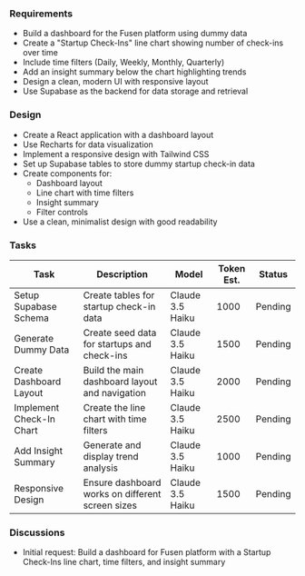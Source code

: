 ### Requirements
- Build a dashboard for the Fusen platform using dummy data
- Create a "Startup Check-Ins" line chart showing number of check-ins over time
- Include time filters (Daily, Weekly, Monthly, Quarterly)
- Add an insight summary below the chart highlighting trends
- Design a clean, modern UI with responsive layout
- Use Supabase as the backend for data storage and retrieval

### Design
- Create a React application with a dashboard layout
- Use Recharts for data visualization
- Implement a responsive design with Tailwind CSS
- Set up Supabase tables to store dummy startup check-in data
- Create components for:
  - Dashboard layout
  - Line chart with time filters
  - Insight summary
  - Filter controls
- Use a clean, minimalist design with good readability

### Tasks
| Task | Description | Model | Token Est. | Status |
|------|-------------|-------|------------|--------|
| Setup Supabase Schema | Create tables for startup check-in data | Claude 3.5 Haiku | 1000 | Pending |
| Generate Dummy Data | Create seed data for startups and check-ins | Claude 3.5 Haiku | 1500 | Pending |
| Create Dashboard Layout | Build the main dashboard layout and navigation | Claude 3.5 Haiku | 2000 | Pending |
| Implement Check-In Chart | Create the line chart with time filters | Claude 3.5 Haiku | 2500 | Pending |
| Add Insight Summary | Generate and display trend analysis | Claude 3.5 Haiku | 1000 | Pending |
| Responsive Design | Ensure dashboard works on different screen sizes | Claude 3.5 Haiku | 1500 | Pending |

### Discussions
- Initial request: Build a dashboard for Fusen platform with a Startup Check-Ins line chart, time filters, and insight summary
